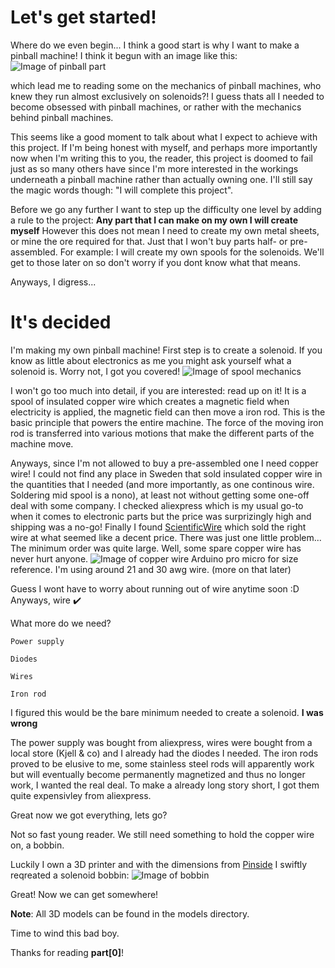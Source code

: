 
# Let's get started!
Where do we even begin... I think a good start is why I want to make a pinball machine!
I think it begun with an image like this:
![Image of pinball part](https://pinballmakers.com/wiki/images/5/5c/Bally-slingshot-diagram.jpg)

which lead me to reading some on the mechanics of pinball machines, who knew they run almost exclusively on solenoids?! I guess thats all I needed to become obsessed with pinball machines, or rather with the mechanics behind pinball machines.

This seems like a good moment to talk about what I expect to achieve with this project. If I'm being honest with myself, and perhaps more importantly now when I'm writing this to you, the reader, this project is doomed to fail just as so many others have since I'm more interested in the workings underneath a pinball machine rather than actually owning one. 
I'll still say the magic words though: "I will complete this project".

Before we go any further I want to step up the difficulty one level by adding a rule to the project:
**Any part that I can make on my own I will create myself**
However this does not mean I need to create my own metal sheets, or mine the ore required for that. Just that I won't buy parts half- or pre-assembled. For example: I will create my own spools for the solenoids. We'll get to those later on so don't worry if you dont know what that means.

Anyways, I digress...

 # It's decided
 I'm making my own pinball machine!
 First step is to create a solenoid. If you know as little about electronics as me you might ask yourself what a solenoid is. Worry not, I got you covered!
 ![Image of spool mechanics](https://www.justscience.in/wp-content/uploads/2017/05/HOW-DOES-A-SOLENOID-WORK.jpg)
 
 I won't go too much into detail, if you are interested: read up on it! It is a spool of insulated copper wire which creates a magnetic field when electricity is applied, the magnetic field can then move a iron rod. This is the basic principle that powers the entire machine. The force of the moving iron rod is transferred into various motions that make the different parts of the machine move.

 Anyways, since I'm not allowed to buy a pre-assembled one I need copper wire!
 I could not find any place in Sweden that sold insulated copper wire in the quantities that I needed (and more importantly, as one continous wire. Soldering mid spool is a nono), at least not without getting some one-off deal with some company. I checked aliexpress which is my usual go-to when it comes to electronic parts but the price was surprizingly high and shipping was a no-go! Finally I found [ScientificWire](https://www.scientificwire.com/) which sold the right wire at what seemed like a decent price. There was just one little problem... The minimum order was quite large. 
 Well, some spare copper wire has never hurt anyone.
![Image of copper wire](https://i.imgur.com/JyKKtTa.jpeg)
Arduino pro micro for size reference. I'm using around 21 and 30 awg wire. (more on that later)

Guess I wont have to worry about running out of wire anytime soon :D
Anyways, wire ✔️

What more do we need?

`Power supply`

`Diodes`

`Wires`

`Iron rod`


I figured this would be the bare minimum needed to create a solenoid. **I was wrong**

The power supply was bought from aliexpress, wires were bought from a local store (Kjell & co) and I already had the diodes I needed. The iron rods proved to be elusive to me, some stainless steel rods will apparently work but will eventually become permanently magnetized and thus no longer work, I wanted the real deal. To make a already long story short, I got them quite expensivley from aliexpress.


Great now we got everything, lets go?

Not so fast young reader. We still need something to hold the copper wire on, a bobbin.

Luckily I own a 3D printer and with the dimensions from [Pinside](https://pinside.com/pinball/forum/topic/coil-dimensions) I swiftly reqreated a solenoid bobbin:
![Image of bobbin](https://i.imgur.com/AErI18O.jpg)

Great! Now we can get somewhere!

**Note**: All 3D models can be found in the models directory.


Time to wind this bad boy.

Thanks for reading **part[0]**!
